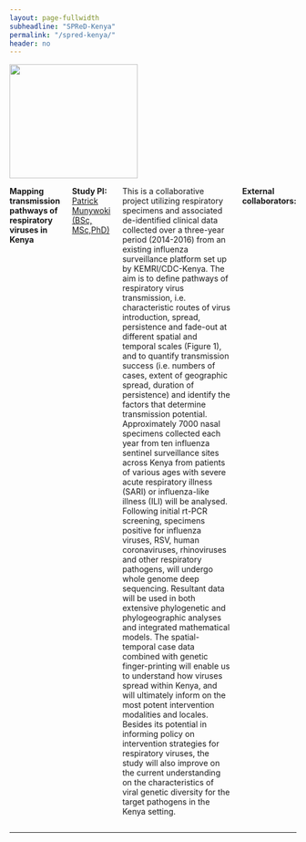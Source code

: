 ```yaml
---
layout: page-fullwidth
subheadline: "SPReD-Kenya"
permalink: "/spred-kenya/"
header: no
---
```


<div class="row">
<div class="large-4 columns">
<img src="{{ site.url }}/images/spred-kenya.png" alt="" height="200" width="225">
</div>

<div class="large-8 columns">
<p><strong>Mapping transmission pathways of respiratory viruses in Kenya</strong>
<p><strong> Study PI: </strong><a href="{{ site.url }}/patrick-munywoki"> Patrick Munywoki (BSc, MSc,PhD)</a></p>
<p class="text-justify"> 
This is a collaborative project utilizing respiratory specimens and associated de-identified clinical data collected over a three-year period (2014-2016) from an existing influenza surveillance platform set up by KEMRI/CDC-Kenya. The aim is to define pathways of respiratory virus transmission, i.e. characteristic routes of virus introduction, spread, persistence and fade-out at different spatial and temporal scales (Figure 1), and to quantify transmission success (i.e. numbers of cases, extent
of geographic spread, duration of persistence) and identify the factors that determine transmission potential. Approximately 7000 nasal specimens collected each year from ten influenza sentinel surveillance sites across Kenya from patients of various ages with severe acute respiratory illness (SARI) or influenza-like illness (ILI) will be analysed. Following initial rt-PCR screening, specimens positive for influenza viruses, RSV, human coronaviruses, rhinoviruses and other respiratory
pathogens, will undergo whole genome deep sequencing. Resultant data will be used in both extensive phylogenetic and phylogeographic analyses and integrated mathematical models. The spatial-temporal case data combined with genetic finger-printing will enable us to understand how viruses spread within Kenya, and will ultimately inform on the most potent intervention modalities and locales.  Besides its potential in informing policy on intervention strategies for respiratory viruses, the
study will also improve on the current understanding on the characteristics of viral genetic diversity for the target pathogens in the Kenya setting. 
</p>

<p><strong>External collaborators:</strong></p>


</div>
</div><!-- /.row -->

<hr>
